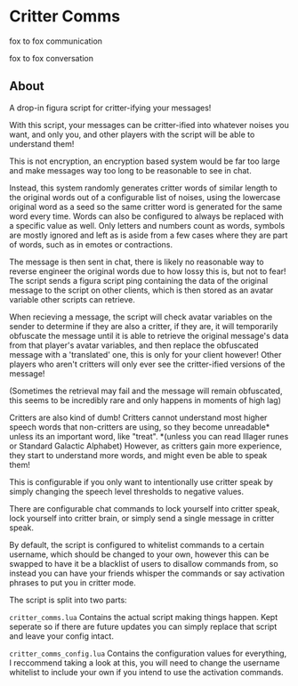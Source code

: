 # Critter Comms

fox to fox communication

fox to fox conversation

## About
A drop-in figura script for critter-ifying your messages!

With this script, your messages can be critter-ified into whatever noises you want, and only you, and other players with the script will be able to understand them!

This is not encryption, an encryption based system would be far too large and make messages way too long to be reasonable to see in chat.

Instead, this system randomly generates critter words of similar length to the original words out of a configurable list of noises, using the lowercase original word as a seed so the same critter word is generated for the same word every time. Words can also be configured to always be replaced with a specific value as well. Only letters and numbers count as words, symbols are mostly ignored and left as is aside from a few cases where they are part of words, such as in emotes or contractions.

The message is then sent in chat, there is likely no reasonable way to reverse engineer the original words due to how lossy this is, but not to fear! The script sends a figura script ping containing the data of the original message to the script on other clients, which is then stored as an avatar variable other scripts can retrieve.

When recieving a message, the script will check avatar variables on the sender to determine if they are also a critter, if they are, it will temporarily obfuscate the message until it is able to retrieve the original message's data from that player's avatar variables, and then replace the obfuscated message with a 'translated' one, this is only for your client however! Other players who aren't critters will only ever see the critter-ified versions of the message!

(Sometimes the retrieval may fail and the message will remain obfuscated, this seems to be incredibly rare and only happens in moments of high lag)

Critters are also kind of dumb! Critters cannot understand most higher speech words that non-critters are using, so they become unreadable* unless its an important word, like "treat". *(unless you can read Illager runes or Standard Galactic Alphabet)
However, as critters gain more experience, they start to understand more words, and might even be able to speak them!

This is configurable if you only want to intentionally use critter speak by simply changing the speech level thresholds to negative values.

There are configurable chat commands to lock yourself into critter speak, lock yourself into critter brain, or simply send a single message in critter speak.

By default, the script is configured to whitelist commands to a certain username, which should be changed to your own, however this can be swapped to have it be a blacklist of users to disallow commands from, so instead you can have your friends whisper the commands or say activation phrases to put you in critter mode.

The script is split into two parts:

`critter_comms.lua` Contains the actual script making things happen. Kept seperate so if there are future updates you can simply replace that script and leave your config intact.

`critter_comms_config.lua` Contains the configuration values for everything, I reccommend taking a look at this, you will need to change the username whitelist to include your own if you intend to use the activation commands.
